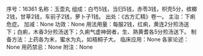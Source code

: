 序号：16361
名称：玉壶丸
组成：白芍5钱，当归5钱，赤苓3钱，枳壳5分，槟榔2钱，甘草2钱，车前子2钱，萝卜子1钱。
出处：《古方汇精》卷一。
主治：下痢危症。
加减：None
功效：None
用法用量：每服2钱，红痢，黄连2分煎汤送下；白痢，木香3分煎汤送下；久痢气虚神弱者，生、熟黄耆各5分煎汤送下。
制备方法：上药各为末，蜜水为丸，如梧桐子大。
临床应用：None
各家论述：None
用药禁忌：None
附注：None
